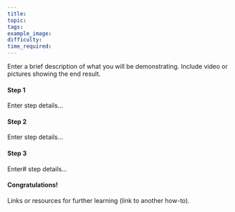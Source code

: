 ```yaml
---
title:
topic:
tags:
example_image:
difficulty:
time_required:
---
```



Enter a brief description of what you will be demonstrating. Include video or pictures showing the end result.

#### Step 1

Enter step details...

#### Step 2

Enter step details...

#### Step 3

Enter# step details...

#### Congratulations!

Links or resources for further learning (link to another how-to).